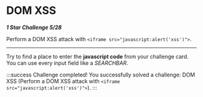 # DOM XSS

***1 Star Challenge 5/28***

Perform a DOM XSS attack with `<iframe src="javascript:alert('xss')">`.

---

Try to find a place to enter the **javascript code** from your challenge card.
You can use every input field like a *SEARCHBAR*.

:::success Challenge completed!
You successfully solved a challenge: DOM XSS (Perform a DOM XSS attack with `<iframe src="javascript:alert('xss')">`).
:::

